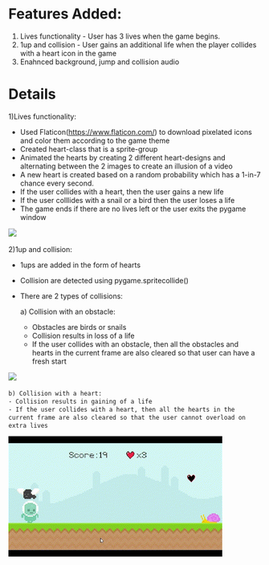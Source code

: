 # Features Added:
1) Lives functionality - User has 3 lives when the game begins.
2) 1up and collision - User gains an additional life when the player collides with a heart icon in the game
3) Enahnced background, jump and collision audio

# Details
1)Lives functionality:
- Used Flaticon(https://www.flaticon.com/) to download pixelated icons and color them according to the game theme
- Created heart-class that is a sprite-group
- Animated the hearts by creating 2 different heart-designs and alternating between the 2 images to create an illusion of a video
- A new heart is created based on a random probability which has a 1-in-7 chance every second.
- If the user collides with a heart, then the user gains a new life
- If the user colllides with a snail or a bird then the user loses a life
- The game ends if there are no lives left or the user exits the pygame window

![](https://github.com/farhanahraf03/Pokemon-Runner/blob/master/gifs/Obstacle-Collision.gif)


2)1up and collision:
- 1ups are added in the form of hearts
- Collision are detected using pygame.spritecollide()
- There are 2 types of collisions:

    a) Collision with an obstacle:
    - Obstacles are birds or snails
    - Collision results in loss of a life
    - If the user collides with an obstacle, then all the obstacles and hearts in the current frame are also cleared so that user can have a fresh start

![](https://github.com/farhanahraf03/Pokemon-Runner/blob/master/gifs/Obstacle-Collision.gif)
       
    b) Collision with a heart:
    - Collision results in gaining of a life
    - If the user collides with a heart, then all the hearts in the current frame are also cleared so that the user cannot overload on extra lives

![](https://github.com/farhanahraf03/Pokemon-Runner/blob/master/gifs/Heart-Collision.gif)



